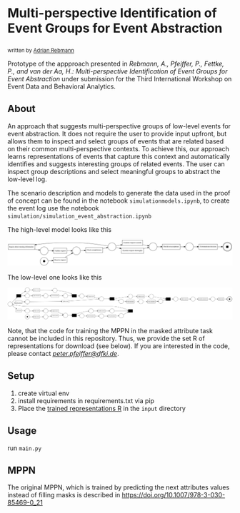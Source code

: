 # Multi-perspective Identification of Event Groups for Event Abstraction
<sub>
written by <a href="mailto:rebmann@uni-mannheim.de">Adrian Rebmann</a><br />
</sub>

<p>
Prototype of the appproach presented in 
<i>Rebmann, A., Pfeiffer, P., Fettke, P., and van der Aa, H.: Multi-perspective Identification of Event Groups
for Event Abstraction</i> under submission for the Third International Workshop on Event Data and Behavioral Analytics.
</p>

## About
An approach that suggests multi-perspective groups of low-level events for event abstraction. 
It does not require the user to provide input upfront, but allows them
to inspect and select groups of events that are related based on their common
multi-perspective contexts. To achieve this, our approach learns representations
of events that capture this context and automatically identifies and suggests interesting groups of related events. 
The user can inspect group descriptions and select meaningful groups to abstract the low-level log. 

The scenario description and models to generate the data used in the proof of concept can be found in the notebook 
<code>simulationmodels.ipynb</code>, to create the event log use the notebook <code>simulation/simulation_event_abstraction.ipynb</code>

The high-level model looks like this

![High-level Petri net from the paper](https://github.com/a-rebmann/exploratory-abstraction/blob/main/high-level.png?raw=true)

The low-level one looks like this

![Low-level Petri net used to simulate the event log used in the proof of concept](https://github.com/a-rebmann/exploratory-abstraction/blob/main/low-level.png?raw=true)


Note, that the code for training the MPPN in the masked attribute task cannot be included in this repository. 
Thus, we provide the set R of representations for download (see below).
If you are interested in the code, please contact <i>peter.pfeiffer@dfki.de</i>.

## Setup
1. create virtual env
2. install requirements in requirements.txt via pip
3. Place the <a href="https://www.dropbox.com/s/cltxwb2dik203mc/MPPNMultiTaskAbstractionSynthetic_v3_concept-name_org-role_org-resource_isComplete_isAccepted__time-timestamp_big_pd_cases_fv_fine.pkl?dl=0">trained representations R</a> in the <code>input</code> directory
## Usage
run <code>main.py</code>

## MPPN
The original MPPN, which is trained by predicting the next attributes values instead of filling masks is described in https://doi.org/10.1007/978-3-030-85469-0_21 
